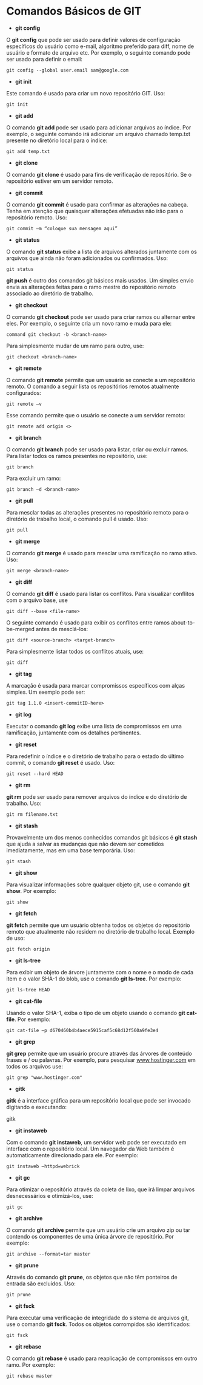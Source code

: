 # Comandos Básicos de GIT

- **git config**

 O **git config** que pode ser usado para definir valores de configuração específicos do usuário como e-mail, algoritmo preferido para diff, nome de usuário e formato de arquivo etc. Por exemplo, o seguinte comando pode ser usado para definir o email:

```
git config --global user.email sam@google.com
```

- **git init**

Este comando é usado para criar um novo repositório GIT. Uso:

```
git init
```

- **git add**

O comando **git add** pode ser usado para adicionar arquivos ao índice. Por exemplo, o seguinte comando irá adicionar um arquivo chamado temp.txt presente no diretório local para o índice:

```
git add temp.txt
```

- **git clone**

O comando **git clone** é usado para fins de verificação de repositório. Se o repositório estiver em um servidor remoto.

- **git commit**

O comando **git commit** é usado para confirmar as alterações na cabeça. Tenha em atenção que quaisquer alterações efetuadas não irão para o repositório remoto. Uso:

```
git commit –m “coloque sua mensagem aqui”
```

- **git status**

O comando **git status** exibe a lista de arquivos alterados juntamente com os arquivos que ainda não foram adicionados ou confirmados. Uso:

```
git status
```

**git push** é outro dos comandos git básicos mais usados. Um simples envio envia as alterações feitas para o ramo mestre do repositório remoto associado ao diretório de trabalho. 

- **git checkout**

O comando **git checkout** pode ser usado para criar ramos ou alternar entre eles. Por exemplo, o seguinte cria um novo ramo e muda para ele:

```
command git checkout -b <branch-name>
```

Para simplesmente mudar de um ramo para outro, use:

```
git checkout <branch-name>
```

- **git remote**

O comando **git remote** permite que um usuário se conecte a um repositório remoto. O comando a seguir lista os repositórios remotos atualmente configurados:

```
git remote –v
```

Esse comando permite que o usuário se conecte a um servidor remoto:

```
git remote add origin <>
```

- **git branch**

O comando **git branch** pode ser usado para listar, criar ou excluir ramos. Para listar todos os ramos presentes no repositório, use:

```
git branch
```

Para excluir um ramo:

```
git branch –d <branch-name>
```

- **git pull**

Para mesclar todas as alterações presentes no repositório remoto para o diretório de trabalho local, o comando pull é usado. Uso:

```
git pull
```

- **git merge**

O comando **git merge** é usado para mesclar uma ramificação no ramo ativo. Uso:

```
git merge <branch-name>
```

- **git diff**

O comando **git diff** é usado para listar os conflitos. Para visualizar conflitos com o arquivo base, use

```
git diff --base <file-name>
```

O seguinte comando é usado para exibir os conflitos entre ramos about-to-be-merged antes de mesclá-los:

```
git diff <source-branch> <target-branch>
```

Para simplesmente listar todos os conflitos atuais, use:

```
git diff
```

- **git tag**

A marcação é usada para marcar compromissos específicos com alças simples. Um exemplo pode ser:

```
git tag 1.1.0 <insert-commitID-here>
```

- **git log**

Executar o comando **git log** exibe uma lista de compromissos em uma ramificação, juntamente com os detalhes pertinentes. 

- **git reset**

Para redefinir o índice e o diretório de trabalho para o estado do último commit, o comando **git reset** é usado. Uso:

```
git reset --hard HEAD
```

- **git rm**

**git rm** pode ser usado para remover arquivos do índice e do diretório de trabalho. Uso:

```
git rm filename.txt
```

- **git stash**

Provavelmente um dos menos conhecidos comandos git básicos é **git stash** que ajuda a salvar as mudanças que não devem ser cometidos imediatamente, mas em uma base temporária. Uso:

```
git stash
```

- **git show**

Para visualizar informações sobre qualquer objeto git, use o comando **git show**. Por exemplo:

```
git show
```

- **git fetch**

**git fetch** permite que um usuário obtenha todos os objetos do repositório remoto que atualmente não residem no diretório de trabalho local. Exemplo de uso:

```
git fetch origin
```

- **git ls-tree**

Para exibir um objeto de árvore juntamente com o nome e o modo de cada item e o valor SHA-1 do blob, use o comando **git ls-tree**. Por exemplo:

```
git ls-tree HEAD
```

- **git cat-file**

Usando o valor SHA-1, exiba o tipo de um objeto usando o comando **git cat-file**. Por exemplo:

```
git cat-file –p d670460b4b4aece5915caf5c68d12f560a9fe3e4
```

- **git grep**

**git grep** permite que um usuário procure através das árvores de conteúdo frases e / ou palavras. Por exemplo, para pesquisar www.hostinger.com em todos os arquivos use:

```
git grep "www.hostinger.com"
```

- **gitk**

**gitk** é a interface gráfica para um repositório local que pode ser invocado digitando e executando:

gitk

- **git instaweb**

Com o comando **git instaweb**, um servidor web pode ser executado em interface com o repositório local. Um navegador da Web também é automaticamente direcionado para ele. Por exemplo:

```
git instaweb –httpd=webrick
```

- **git gc**

Para otimizar o repositório através da coleta de lixo, que irá limpar arquivos desnecessários e otimizá-los, use:

```
git gc
```

- **git archive**

O comando **git archive** permite que um usuário crie um arquivo zip ou tar contendo os componentes de uma única árvore de repositório. Por exemplo:

```
git archive --format=tar master
```

- **git prune**

Através do comando **git prune**, os objetos que não têm ponteiros de entrada são excluídos. Uso:

```
git prune
```

- **git fsck**

Para executar uma verificação de integridade do sistema de arquivos git, use o comando **git fsck**. Todos os objetos corrompidos são identificados:

```
git fsck
```

- **git rebase**

O comando **git rebase** é usado para reaplicação de compromissos em outro ramo. Por exemplo:

```
git rebase master
```

